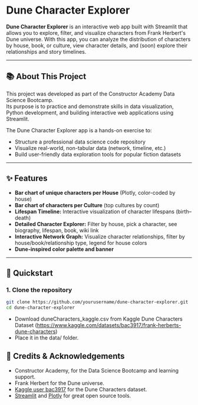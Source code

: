 # Dune Character Explorer

**Dune Character Explorer** is an interactive web app built with Streamlit that allows you to explore, filter, and visualize characters from Frank Herbert's Dune universe. With this app, you can analyze the distribution of characters by house, book, or culture, view character details, and (soon) explore their relationships and story timelines.

---

## 📚 About This Project

This project was developed as part of the Constructor Academy Data Science Bootcamp.  
Its purpose is to practice and demonstrate skills in data visualization, Python development, and building interactive web applications using Streamlit.

The Dune Character Explorer app is a hands-on exercise to:
- Structure a professional data science code repository
- Visualize real-world, non-tabular data (network, timeline, etc.)
- Build user-friendly data exploration tools for popular fiction datasets

---



## ✨ Features

- **Bar chart of unique characters per House** (Plotly, color-coded by house)
- **Bar chart of characters per Culture** (top cultures by count)
- **Lifespan Timeline:** Interactive visualization of character lifespans (birth–death)
- **Detailed Character Explorer:** Filter by house, pick a character, see biography, lifespan, book, wiki link
- **Interactive Network Graph:** Visualize character relationships, filter by house/book/relationship type, legend for house colors
- **Dune-inspired color palette and banner**

---

## 🚀 Quickstart

### 1. Clone the repository

```bash
git clone https://github.com/yourusername/dune-character-explorer.git
cd dune-character-explorer
```
- Download duneCharacters_kaggle.csv from Kaggle Dune Characters Dataset (https://www.kaggle.com/datasets/bac3917/frank-herberts-dune-characters)
- Place it in the data/ folder.


## 🙏 Credits & Acknowledgements

- Constructor Academy, for the Data Science Bootcamp and learning support.
- Frank Herbert for the Dune universe.
- [Kaggle user bac3917](https://www.kaggle.com/bac3917) for the Dune Characters dataset.
- [Streamlit](https://streamlit.io/) and [Plotly](https://plotly.com/python/) for great open source tools.

